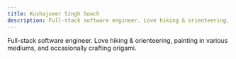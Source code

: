 ```yaml
---
title: Kushajveer Singh Sooch
description: Full-stack software engineer. Love hiking & orienteering, painting in various mediums, and occasionally crafting origami.
---
```


Full-stack software engineer. Love hiking & orienteering, painting in various mediums, and occasionally crafting origami.
